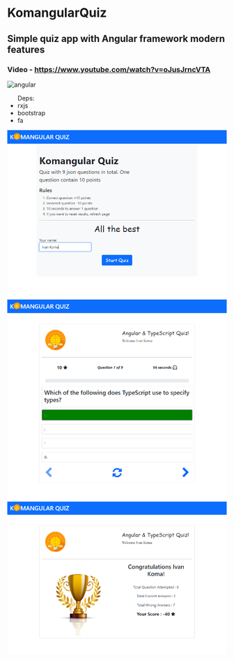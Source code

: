 # KomangularQuiz
## Simple quiz app with Angular framework modern features
### Video - https://www.youtube.com/watch?v=oJusJrncVTA
![angular](https://user-images.githubusercontent.com/58357980/149654789-e703fccf-c636-4027-ac3a-3a4797265865.jpg)


<ul>
Deps:
<li>rxjs</li>
<li>bootstrap</li>
<li>fa</li>
</ul>

<img src='1.png'>
<img src='2.png'>
<img src='3.png'>
